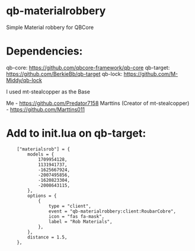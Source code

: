 # qb-materialrobbery
Simple Material robbery for QBCore

# Dependencies:
qb-core: https://github.com/qbcore-framework/qb-core
qb-target: https://github.com/BerkieBb/qb-target
qb-lock: https://github.com/M-Middy/qb-lock

I used mt-stealcopper as the Base

Me - https://github.com/Predator7158
Marttins (Creator of mt-stealcopper) - https://github.com/Marttins011

# Add to init.lua on qb-target:
```
	["materialsrob"] = {
        models = {
            1709954128,
			1131941737,
			-1625667924,
			-2007495856,
			-1620823304,
			-2008643115,
        },
        options = {
            {
                type = "client",
                event = "qb-materialrobbery:client:RoubarCobre",
                icon = "fas fa-mask",
                label = "Rob Materials",
            },
        },
        distance = 1.5,
    },
```
